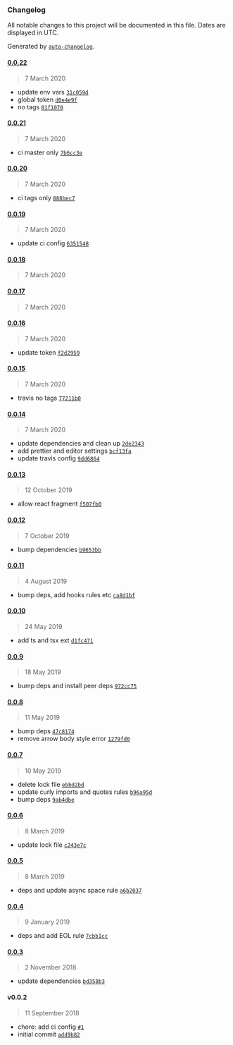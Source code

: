 ### Changelog

All notable changes to this project will be documented in this file. Dates are displayed in UTC.

Generated by [`auto-changelog`](https://github.com/CookPete/auto-changelog).

#### [0.0.22](https://github.com/mjeightyfive/eslint-config/compare/0.0.21...0.0.22)

> 7 March 2020

- update env vars [`31c059d`](https://github.com/mjeightyfive/eslint-config/commit/31c059da80ec1127f72fe15b39e87a6342b61437)
- global token [`d0e4e9f`](https://github.com/mjeightyfive/eslint-config/commit/d0e4e9f2409110322fcccd6648acfd0e6e708d13)
- no tags [`01f1070`](https://github.com/mjeightyfive/eslint-config/commit/01f107019ff2415168bfdc11c54df79ef50eb663)

#### [0.0.21](https://github.com/mjeightyfive/eslint-config/compare/0.0.20...0.0.21)

> 7 March 2020

- ci master only [`7b6cc3e`](https://github.com/mjeightyfive/eslint-config/commit/7b6cc3ec2cca68506b9a3974e58ae3cd1ca67578)

#### [0.0.20](https://github.com/mjeightyfive/eslint-config/compare/0.0.19...0.0.20)

> 7 March 2020

- ci tags only [`888bec7`](https://github.com/mjeightyfive/eslint-config/commit/888bec7855ccb6b44bd0478a8063c41af6ee3217)

#### [0.0.19](https://github.com/mjeightyfive/eslint-config/compare/0.0.18...0.0.19)

> 7 March 2020

- update ci config [`6351548`](https://github.com/mjeightyfive/eslint-config/commit/6351548254fa9084f6c8bcbe36509d6174af1acf)

#### [0.0.18](https://github.com/mjeightyfive/eslint-config/compare/0.0.17...0.0.18)

> 7 March 2020

#### [0.0.17](https://github.com/mjeightyfive/eslint-config/compare/0.0.16...0.0.17)

> 7 March 2020

#### [0.0.16](https://github.com/mjeightyfive/eslint-config/compare/0.0.15...0.0.16)

> 7 March 2020

- update token [`f2d2959`](https://github.com/mjeightyfive/eslint-config/commit/f2d2959eae15fe012940faa81298c5959d47fb7c)

#### [0.0.15](https://github.com/mjeightyfive/eslint-config/compare/0.0.14...0.0.15)

> 7 March 2020

- travis no tags [`77211b0`](https://github.com/mjeightyfive/eslint-config/commit/77211b0428123c0455a872393217e02a84309886)

#### [0.0.14](https://github.com/mjeightyfive/eslint-config/compare/0.0.13...0.0.14)

> 7 March 2020

- update dependencies and clean up [`2de2343`](https://github.com/mjeightyfive/eslint-config/commit/2de23430ce02077e74f9b5d9d6db0d7c0ccbd434)
- add prettier and editor settings [`bcf13fa`](https://github.com/mjeightyfive/eslint-config/commit/bcf13faf5530b00a4111ad2cd948a742529925a5)
- update travis config [`9dd6864`](https://github.com/mjeightyfive/eslint-config/commit/9dd686423f1b5737b5471922eaf5fbf0c6e2223c)

#### [0.0.13](https://github.com/mjeightyfive/eslint-config/compare/0.0.12...0.0.13)

> 12 October 2019

- allow react fragment [`f507fb0`](https://github.com/mjeightyfive/eslint-config/commit/f507fb06945527fcdf895b7525d15c41b8bac72e)

#### [0.0.12](https://github.com/mjeightyfive/eslint-config/compare/0.0.11...0.0.12)

> 7 October 2019

- bump dependencies [`b9653bb`](https://github.com/mjeightyfive/eslint-config/commit/b9653bb24d70f11ff19b36d424fd1e3b7b20c5b3)

#### [0.0.11](https://github.com/mjeightyfive/eslint-config/compare/0.0.10...0.0.11)

> 4 August 2019

- bump deps, add hooks rules etc [`ca8d1bf`](https://github.com/mjeightyfive/eslint-config/commit/ca8d1bf1142cdd9b141408f1634d22ec5121afbe)

#### [0.0.10](https://github.com/mjeightyfive/eslint-config/compare/0.0.9...0.0.10)

> 24 May 2019

- add ts and tsx ext [`d1fc471`](https://github.com/mjeightyfive/eslint-config/commit/d1fc4715ca553ccfc32760c55ca5119396b55eec)

#### [0.0.9](https://github.com/mjeightyfive/eslint-config/compare/0.0.8...0.0.9)

> 18 May 2019

- bump deps and install peer deps [`972cc75`](https://github.com/mjeightyfive/eslint-config/commit/972cc7559d0b146fbe59ae3b19d31f505bdf3323)

#### [0.0.8](https://github.com/mjeightyfive/eslint-config/compare/0.0.7...0.0.8)

> 11 May 2019

- bump deps [`47c8174`](https://github.com/mjeightyfive/eslint-config/commit/47c8174957d664c40e0477f669e6088bea2add82)
- remove arrow body style error [`1279fd0`](https://github.com/mjeightyfive/eslint-config/commit/1279fd078478f71e3d94672f700112ff03812737)

#### [0.0.7](https://github.com/mjeightyfive/eslint-config/compare/0.0.6...0.0.7)

> 10 May 2019

- delete lock file [`ebbd2bd`](https://github.com/mjeightyfive/eslint-config/commit/ebbd2bde2465f6dc7c888ead44ce6c4d62953b93)
- update curly imports and quotes rules [`b96a95d`](https://github.com/mjeightyfive/eslint-config/commit/b96a95d89400d697248816af46aa11fe874f3e59)
- bump deps [`9ab4dbe`](https://github.com/mjeightyfive/eslint-config/commit/9ab4dbe9d6f1dc3e7535cd96a33fb4d033a99c1c)

#### [0.0.6](https://github.com/mjeightyfive/eslint-config/compare/0.0.5...0.0.6)

> 8 March 2019

- update lock file [`c243e7c`](https://github.com/mjeightyfive/eslint-config/commit/c243e7c28eaa313a027389681377a265b2a03dc2)

#### [0.0.5](https://github.com/mjeightyfive/eslint-config/compare/0.0.4...0.0.5)

> 8 March 2019

- deps and update async space rule [`a6b2037`](https://github.com/mjeightyfive/eslint-config/commit/a6b203754b8d370adf7b5e6df73071642b7468da)

#### [0.0.4](https://github.com/mjeightyfive/eslint-config/compare/0.0.3...0.0.4)

> 9 January 2019

- deps and add EOL rule [`7cbb1cc`](https://github.com/mjeightyfive/eslint-config/commit/7cbb1ccb9f365e82ffa435e651f3da9c5c0d9a31)

#### [0.0.3](https://github.com/mjeightyfive/eslint-config/compare/v0.0.2...0.0.3)

> 2 November 2018

- update dependencies [`bd358b3`](https://github.com/mjeightyfive/eslint-config/commit/bd358b3467f9a82e7d381a51ba0f560abd08533d)

#### v0.0.2

> 11 September 2018

- chore: add ci config [`#1`](https://github.com/mjeightyfive/eslint-config/pull/1)
- initial commit [`add9b82`](https://github.com/mjeightyfive/eslint-config/commit/add9b82033366f05b72fd7f2f7d4170c7d441cf5)

